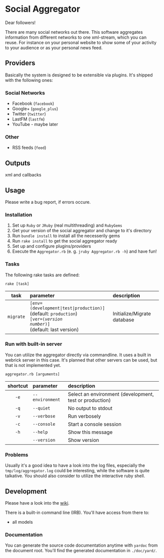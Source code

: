 # Social Aggregator
Dear followers!

There are many social networks out there. This software aggregates information from different networks to one xml-stream, which you can reuse. For instance on your personal website to show some of your activity to your audience or as your personal news feed.

## Providers
Basically the system is designed to be extensible via plugins. It's shipped with the following ones:

### Social Networks
- Facebook (`facebook`)
- Google+ (`google_plus`)
- Twitter (`twitter`)
- LastFM (`lastfm`)
- YouTube - maybe later

### Other
- RSS feeds (`feed`)

## Outputs
xml and callbacks

## Usage
Please write a bug report, if errors occure. 

### Installation
1. Set up `Ruby` or `JRuby` (real multithreading) and `RubyGems`
2. Get your version of the social aggregator and change to it's directory
3. Run `bundle install` to install all the necesserily gems
4. Run `rake install` to get the social aggregator ready
5. Set up and configure plugins/providers
6. Execute the `Aggregator.rb` (e. g. `jruby Aggregator.rb -h`) and have fun!

### Tasks
The following rake tasks are defined:

`rake [task]`

| task       | parameter        | description                 |
|:----------:|:---------------- |:----------------------------|
| `migrate`  | <code>[env=(development&#124;test&#124;production)]</code><br /> (default: `production`)<br /><code>[ver=(*version number*)]</code><br /> (default: last version) | Initialize/Migrate database |


### Run with built-in server
You can utilize the aggregator directly via commandline. It uses a built in webrick server in this case. It's planned that other servers can be used, but that is not implemented yet.

`aggregator.rb [arguments]`

| shortcut | parameter       | description                                             |
|:--------:|:--------------- |:------------------------------------------------------- |
| `-e`     | `--environment` | Select an environment (development, test or production) |
| `-q`     | `--quiet`       | No output to stdout                                     |
| `-v`     | `--verbose`     | Run verbosely                                           |
| `-c`     | `--console`     | Start a console session                                 |
| `-h`     | `--help`        | Show this message                                       |
|          | `--version`     | Show version                                            |

### Problems
Usually it's a good idea to have a look into the log files, especially the `tmp/log/aggregator.log` could be interesting, while the software is quite talkative. You should also consider to utilize the interactive ruby shell.

## Development
Please have a look into the [wiki](https://github.com/openscript/social_aggregator/wiki).

There is a built-in command line (IRB). You'll have access from there to:

- all models

### Documentation
You can generate the source code documentation anytime with `yardoc` from the document root. You'll find the generated documentation in `./doc/yard/`.